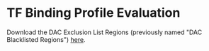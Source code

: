 # TF Binding Profile Evaluation

Download the DAC Exclusion List Regions (previously named "DAC Blacklisted Regions") [here](https://www.encodeproject.org/annotations/ENCSR636HFF/).